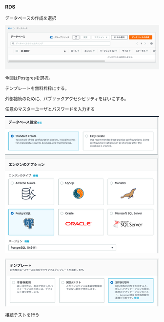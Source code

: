 ### RDS

データベースの作成を選択

![image-201909231007248](./image-201909231007248.png)

今回はPostgresを選択。

テンプレートを無料枠粋にする。

外部接続のために、パブリックアクセシビリティをはいにする。

任意のマスターユーザとパスワードを入力する



![image-20190924214535646](./image-20190924214535646.png)

![image-20190924214702126](./image-20190924214702126.png)

接続テストを行う





